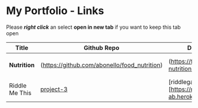 # My Portfolio - Links
Please ***right click*** an select **open in new tab** if you want to keep this tab open

| Title | Github Repo | Deployment | Technologies | Notes |
|-------|-------------|----------|----|-----|
|**Nutrition**| (https://github.com/abonello/food_nutrition) | (https://food-nutrition.herokuapp.com/) | javascript, mongoDb, d3.js | work in progress |
|Riddle Me This | [project-3](https://github.com/abonello/project-3) | [riddlegame-ab][https://riddlegame-ab.herokuapp.com/] | Flask, bootstrap | work in progress |

